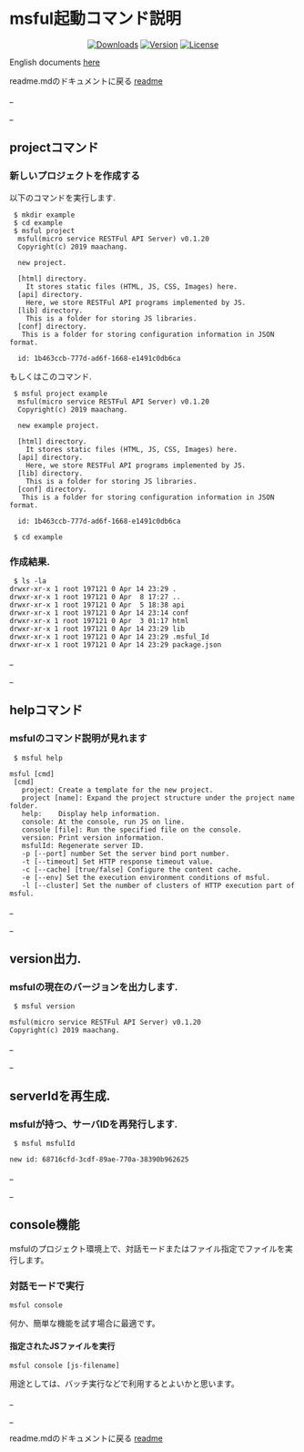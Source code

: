 # msful起動コマンド説明

<p align="center">
  <a href="https://www.npmjs.com/package/msful"><img src="https://img.shields.io/npm/dt/msful.svg" alt="Downloads"></a>
  <a href="https://www.npmjs.com/package/msful"><img src="https://img.shields.io/npm/v/msful.svg" alt="Version"></a>
  <a href="https://www.npmjs.com/package/msful"><img src="https://img.shields.io/npm/l/msful.svg" alt="License"></a>
</p>

English documents [here](https://github.com/maachang/msful/blob/master/docs/ENG/command.md)

readme.mdのドキュメントに戻る [readme](https://github.com/maachang/msful/blob/master/README_JP.md)

_

_
## projectコマンド

### 新しいプロジェクトを作成する

以下のコマンドを実行します.

```
 $ mkdir example
 $ cd example
 $ msful project
  msful(micro service RESTFul API Server) v0.1.20
  Copyright(c) 2019 maachang.

  new project.

  [html] directory.
    It stores static files (HTML, JS, CSS, Images) here.
  [api] directory.
    Here, we store RESTFul API programs implemented by JS.
  [lib] directory.
    This is a folder for storing JS libraries.
  [conf] directory.
   This is a folder for storing configuration information in JSON format.

  id: 1b463ccb-777d-ad6f-1668-e1491c0db6ca
```

もしくはこのコマンド.

```
 $ msful project example
  msful(micro service RESTFul API Server) v0.1.20
  Copyright(c) 2019 maachang.

  new example project.

  [html] directory.
    It stores static files (HTML, JS, CSS, Images) here.
  [api] directory.
    Here, we store RESTFul API programs implemented by JS.
  [lib] directory.
    This is a folder for storing JS libraries.
  [conf] directory.
   This is a folder for storing configuration information in JSON format.

  id: 1b463ccb-777d-ad6f-1668-e1491c0db6ca
  
 $ cd example
```

### 作成結果.

```
 $ ls -la
drwxr-xr-x 1 root 197121 0 Apr 14 23:29 .
drwxr-xr-x 1 root 197121 0 Apr  8 17:27 ..
drwxr-xr-x 1 root 197121 0 Apr  5 18:38 api
drwxr-xr-x 1 root 197121 0 Apr 14 23:14 conf
drwxr-xr-x 1 root 197121 0 Apr  3 01:17 html
drwxr-xr-x 1 root 197121 0 Apr 14 23:29 lib
drwxr-xr-x 1 root 197121 0 Apr 14 23:29 .msful_Id
drwxr-xr-x 1 root 197121 0 Apr 14 23:29 package.json
```

_

_

## helpコマンド

### msfulのコマンド説明が見れます

```
 $ msful help
```

```
msful [cmd]
 [cmd]
   project: Create a template for the new project.
   project [name]: Expand the project structure under the project name folder.
   help:    Display help information.
   console: At the console, run JS on line.
   console [file]: Run the specified file on the console.
   version: Print version information.
   msfulId: Regenerate server ID.
   -p [--port] number Set the server bind port number.
   -t [--timeout] Set HTTP response timeout value.
   -c [--cache] [true/false] Configure the content cache.
   -e [--env] Set the execution environment conditions of msful.
   -l [--cluster] Set the number of clusters of HTTP execution part of msful.
```

_

_

## version出力.

### msfulの現在のバージョンを出力します.

```
 $ msful version
```

```
msful(micro service RESTFul API Server) v0.1.20
Copyright(c) 2019 maachang.
```

_

_

## serverIdを再生成.

### msfulが持つ、サーバIDを再発行します.

```
 $ msful msfulId
```

```
new id: 68716cfd-3cdf-89ae-770a-38390b962625
```

_

_

## console機能

msfulのプロジェクト環境上で、対話モードまたはファイル指定でファイルを実行します。

### 対話モードで実行

```
msful console
```

何か、簡単な機能を試す場合に最適です。


#### 指定されたJSファイルを実行

```
msful console [js-filename]
```

用途としては、バッチ実行などで利用するとよいかと思います。

_

_

readme.mdのドキュメントに戻る [readme](https://github.com/maachang/msful/blob/master/README_JP.md)